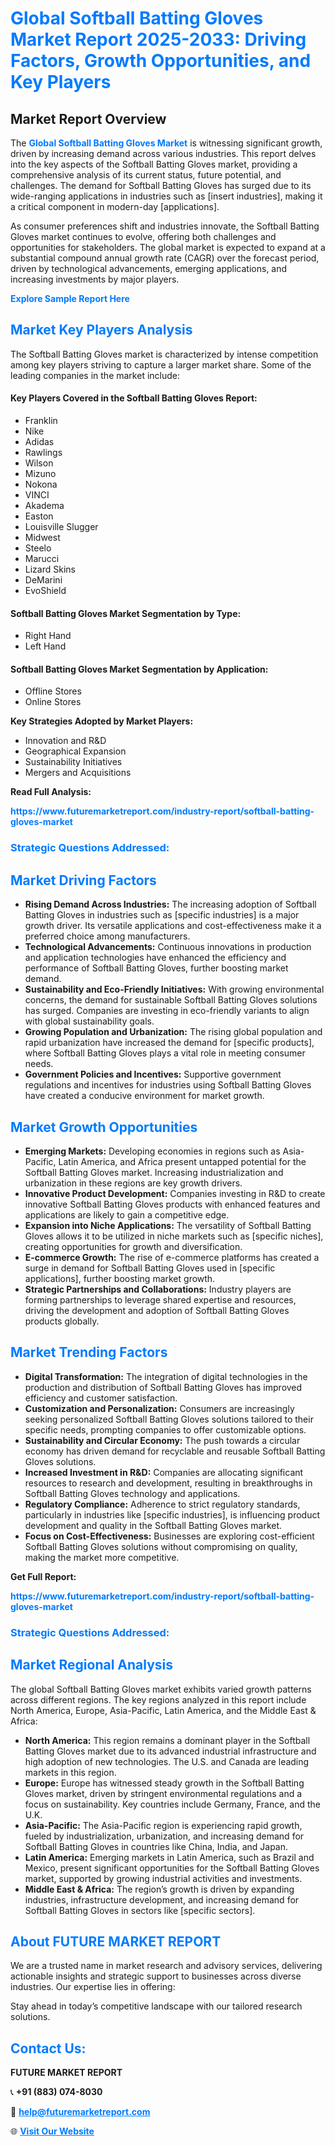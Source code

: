 <h1 style="color: #007BFF;">Global Softball Batting Gloves Market Report 2025-2033: Driving Factors, Growth Opportunities, and Key Players</h1>

<section id="overview">
<h2>Market Report Overview</h2>
<p>The <a href="https://www.futuremarketreport.com/industry-report/softball-batting-gloves-market" style="color: #007BFF; text-decoration: none;"><strong>Global Softball Batting Gloves Market</strong></a> is witnessing significant growth, driven by increasing demand across various industries. This report delves into the key aspects of the Softball Batting Gloves market, providing a comprehensive analysis of its current status, future potential, and challenges. The demand for Softball Batting Gloves has surged due to its wide-ranging applications in industries such as [insert industries], making it a critical component in modern-day [applications].</p>
<p>As consumer preferences shift and industries innovate, the Softball Batting Gloves market continues to evolve, offering both challenges and opportunities for stakeholders. The global market is expected to expand at a substantial compound annual growth rate (CAGR) over the forecast period, driven by technological advancements, emerging applications, and increasing investments by major players.</p>
</section>

<section id="overview">
<p><a href="https://www.futuremarketreport.com/request-sample/reportId=89064" style="color: #007BFF; text-decoration: none;"><strong>Explore Sample Report Here</strong></a></p>
</section>

<section id="key-players">
<h2 style="color: #007BFF;">Market Key Players Analysis</h2>
<p>The Softball Batting Gloves market is characterized by intense competition among key players striving to capture a larger market share. Some of the leading companies in the market include:</p>
<h4>Key Players Covered in the Softball Batting Gloves Report:</h4>
<ul><li>Franklin</li><li>Nike</li><li>Adidas</li><li>Rawlings</li><li>Wilson</li><li>Mizuno</li><li>Nokona</li><li>VINCI</li><li>Akadema</li><li>Easton</li><li>Louisville Slugger</li><li>Midwest</li><li>Steelo</li><li>Marucci</li><li>Lizard Skins</li><li>DeMarini</li><li>EvoShield</li></ul>
<h4>Softball Batting Gloves Market Segmentation by Type:</h4>
<ul><li>Right Hand</li><li>Left Hand</li></ul>

<h4>Softball Batting Gloves Market Segmentation by Application:</h4>
<ul><li>Offline Stores</li><li>Online Stores</li></ul>
<p><strong>Key Strategies Adopted by Market Players:</strong></p>
<ul>
<li>Innovation and R&D</li>
<li>Geographical Expansion</li>
<li>Sustainability Initiatives</li>
<li>Mergers and Acquisitions</li>
</ul>
</section>

<section>
<p><strong>Read Full Analysis: </strong></p><a href="https://www.futuremarketreport.com/industry-report/softball-batting-gloves-market" style="color: #007BFF; text-decoration: none;"><strong>https://www.futuremarketreport.com/industry-report/softball-batting-gloves-market</strong></a>
<h3 style="color: #007BFF;">Strategic Questions Addressed:</h3>
</section>

<section id="driving-factors">
<h2 style="color: #007BFF;">Market Driving Factors</h2>
<ul>
<li><strong>Rising Demand Across Industries:</strong> The increasing adoption of Softball Batting Gloves in industries such as [specific industries] is a major growth driver. Its versatile applications and cost-effectiveness make it a preferred choice among manufacturers.</li>
<li><strong>Technological Advancements:</strong> Continuous innovations in production and application technologies have enhanced the efficiency and performance of Softball Batting Gloves, further boosting market demand.</li>
<li><strong>Sustainability and Eco-Friendly Initiatives:</strong> With growing environmental concerns, the demand for sustainable Softball Batting Gloves solutions has surged. Companies are investing in eco-friendly variants to align with global sustainability goals.</li>
<li><strong>Growing Population and Urbanization:</strong> The rising global population and rapid urbanization have increased the demand for [specific products], where Softball Batting Gloves plays a vital role in meeting consumer needs.</li>
<li><strong>Government Policies and Incentives:</strong> Supportive government regulations and incentives for industries using Softball Batting Gloves have created a conducive environment for market growth.</li>
</ul>
</section>

<section id="growth-opportunities">
<h2 style="color: #007BFF;">Market Growth Opportunities</h2>
<ul>
<li><strong>Emerging Markets:</strong> Developing economies in regions such as Asia-Pacific, Latin America, and Africa present untapped potential for the Softball Batting Gloves market. Increasing industrialization and urbanization in these regions are key growth drivers.</li>
<li><strong>Innovative Product Development:</strong> Companies investing in R&D to create innovative Softball Batting Gloves products with enhanced features and applications are likely to gain a competitive edge.</li>
<li><strong>Expansion into Niche Applications:</strong> The versatility of Softball Batting Gloves allows it to be utilized in niche markets such as [specific niches], creating opportunities for growth and diversification.</li>
<li><strong>E-commerce Growth:</strong> The rise of e-commerce platforms has created a surge in demand for Softball Batting Gloves used in [specific applications], further boosting market growth.</li>
<li><strong>Strategic Partnerships and Collaborations:</strong> Industry players are forming partnerships to leverage shared expertise and resources, driving the development and adoption of Softball Batting Gloves products globally.</li>
</ul>
</section>

<section id="trending-factors">
<h2 style="color: #007BFF;">Market Trending Factors</h2>
<ul>
<li><strong>Digital Transformation:</strong> The integration of digital technologies in the production and distribution of Softball Batting Gloves has improved efficiency and customer satisfaction.</li>
<li><strong>Customization and Personalization:</strong> Consumers are increasingly seeking personalized Softball Batting Gloves solutions tailored to their specific needs, prompting companies to offer customizable options.</li>
<li><strong>Sustainability and Circular Economy:</strong> The push towards a circular economy has driven demand for recyclable and reusable Softball Batting Gloves solutions.</li>
<li><strong>Increased Investment in R&D:</strong> Companies are allocating significant resources to research and development, resulting in breakthroughs in Softball Batting Gloves technology and applications.</li>
<li><strong>Regulatory Compliance:</strong> Adherence to strict regulatory standards, particularly in industries like [specific industries], is influencing product development and quality in the Softball Batting Gloves market.</li>
<li><strong>Focus on Cost-Effectiveness:</strong> Businesses are exploring cost-efficient Softball Batting Gloves solutions without compromising on quality, making the market more competitive.</li>
</ul>
</section>

<section>
<p><strong>Get Full Report: </strong></p><a href="https://www.futuremarketreport.com/industry-report/softball-batting-gloves-market" style="color: #007BFF; text-decoration: none;"><strong>https://www.futuremarketreport.com/industry-report/softball-batting-gloves-market</strong></a>
<h3 style="color: #007BFF;">Strategic Questions Addressed:</h3>
</section>


<section id="regional-analysis">
<h2 style="color: #007BFF;">Market Regional Analysis</h2>
<p>The global Softball Batting Gloves market exhibits varied growth patterns across different regions. The key regions analyzed in this report include North America, Europe, Asia-Pacific, Latin America, and the Middle East & Africa:</p>
<ul>
<li><strong>North America:</strong> This region remains a dominant player in the Softball Batting Gloves market due to its advanced industrial infrastructure and high adoption of new technologies. The U.S. and Canada are leading markets in this region.</li>
<li><strong>Europe:</strong> Europe has witnessed steady growth in the Softball Batting Gloves market, driven by stringent environmental regulations and a focus on sustainability. Key countries include Germany, France, and the U.K.</li>
<li><strong>Asia-Pacific:</strong> The Asia-Pacific region is experiencing rapid growth, fueled by industrialization, urbanization, and increasing demand for Softball Batting Gloves in countries like China, India, and Japan.</li>
<li><strong>Latin America:</strong> Emerging markets in Latin America, such as Brazil and Mexico, present significant opportunities for the Softball Batting Gloves market, supported by growing industrial activities and investments.</li>
<li><strong>Middle East & Africa:</strong> The region’s growth is driven by expanding industries, infrastructure development, and increasing demand for Softball Batting Gloves in sectors like [specific sectors].</li>
</ul>
</section>

<footer>
<h2 style="color: #007BFF;">About FUTURE MARKET REPORT</h2>
<p>We are a trusted name in market research and advisory services, delivering actionable insights and strategic support to businesses across diverse industries. Our expertise lies in offering:</p>

<p>Stay ahead in today’s competitive landscape with our tailored research solutions.</p>

<h2 style="color: #007BFF;">Contact Us:</h2>
<p><strong>FUTURE MARKET REPORT</strong></p>
<p>📞 <strong>+91 (883) 074-8030</strong></p>
<p>📧 <strong><a href="mailto:help@futuremarketreport.com" style="color: #007BFF;">help@futuremarketreport.com</a></strong></p>
<p>🌐 <strong><a href="https://www.futuremarketreport.com/" style="color: #007BFF;">Visit Our Website</a></strong></p>
</footer>